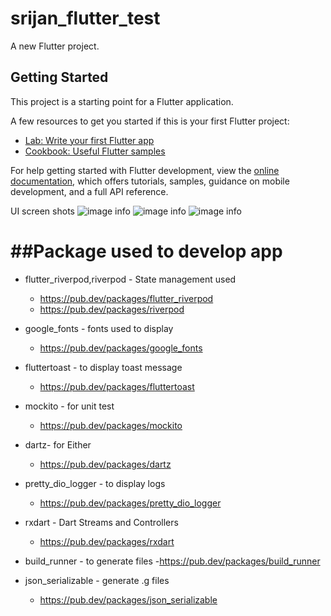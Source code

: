 # srijan_flutter_test

A new Flutter project.

## Getting Started

This project is a starting point for a Flutter application.

A few resources to get you started if this is your first Flutter project:

- [Lab: Write your first Flutter app](https://docs.flutter.dev/get-started/codelab)
- [Cookbook: Useful Flutter samples](https://docs.flutter.dev/cookbook)

For help getting started with Flutter development, view the
[online documentation](https://docs.flutter.dev/), which offers tutorials,
samples, guidance on mobile development, and a full API reference.

UI screen shots
![image info](images/quotes_list.png)
![image info](images/quote_detail.png)
![image info](images/quote_detail_tags.png)


##Package used to develop app
================================================
* flutter_riverpod,riverpod - State management used
  - https://pub.dev/packages/flutter_riverpod
  - https://pub.dev/packages/riverpod
  
* google_fonts - fonts used to display
  - https://pub.dev/packages/google_fonts
  
* fluttertoast - to display toast message
  - https://pub.dev/packages/fluttertoast
  
* mockito - for unit test
  - https://pub.dev/packages/mockito
  
* dartz- for Either
  - https://pub.dev/packages/dartz
    
* pretty_dio_logger - to display logs
  - https://pub.dev/packages/pretty_dio_logger

* rxdart - Dart Streams and Controllers 
  - https://pub.dev/packages/rxdart
  
* build_runner - to generate files
  -https://pub.dev/packages/build_runner

* json_serializable - generate .g files  
  - https://pub.dev/packages/json_serializable

